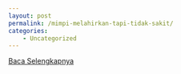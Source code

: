 ```yaml
---
layout: post
permalink: /mimpi-melahirkan-tapi-tidak-sakit/
categories:
    - Uncategorized
---
```


[Baca Selengkapnya](/03)